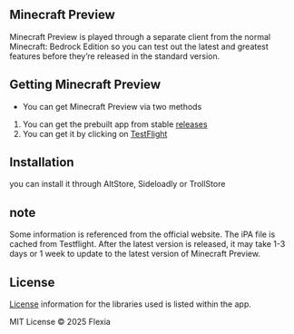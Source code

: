## Minecraft Preview
Minecraft Preview is played through a separate client from the normal Minecraft: Bedrock Edition so you can test out the latest and greatest features before they’re released in the standard version.

## Getting Minecraft Preview
* You can get Minecraft Preview via two methods

1. You can get the prebuilt app from stable [releases](https://github.com/Flexia-lab/Flexia-01/releases)
2. You can get it by clicking on [TestFlight](https://testflight.apple.com/join/qC1ZnReJ)

## Installation
you can install it through AltStore, Sideloadly or TrollStore

## note
Some information is referenced from the official website. The iPA file is cached from Testflight. After the latest version is released, it may take 1-3 days or 1 week to update to the latest version of Minecraft Preview.

## License

[License](https://github.com/Flexia-lab/Flexia-01/blob/main/LICENSE) information for the libraries used is listed within the app. 

MIT License © 2025 Flexia
